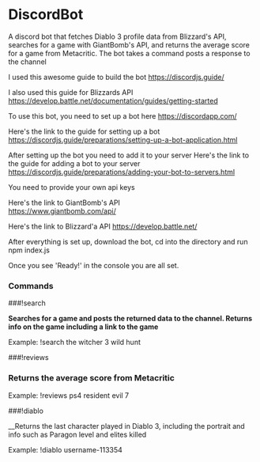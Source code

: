 # DiscordBot
A discord bot that fetches Diablo 3 profile data from Blizzard's API, searches for a game with GiantBomb's API, and returns the average score for a game from Metacritic.
The bot takes a command posts a response to the channel

I used this awesome guide to build the bot 
https://discordjs.guide/

I also used this guide for Blizzards API 
https://develop.battle.net/documentation/guides/getting-started

To use this bot, you need to set up a bot here 
https://discordapp.com/

Here's the link to the guide for setting up a bot
https://discordjs.guide/preparations/setting-up-a-bot-application.html 

After setting up the bot you need to add it to your server 
Here's the link to the guide for adding a bot to your server
https://discordjs.guide/preparations/adding-your-bot-to-servers.html

You need to provide your own api keys

Here's the link to GiantBomb's API  
https://www.giantbomb.com/api/

Here's the link to Blizzard'a API 
https://develop.battle.net/

After everything is set up, download the bot, cd into the directory and run 
npm index.js

Once you see 'Ready!' in the console you are all set.

### Commands 

###!search <game> 

__Searches for a game and posts the returned data to the channel. Returns info on the game including a link to the game__

Example: !search the witcher 3 wild hunt

###!reviews <platform> <game> 

### Returns the average score from Metacritic

Example: !reviews ps4 resident evil 7

###!diablo <Battletag> 

__Returns the last character played in Diablo 3, including the portrait and info such as Paragon level and elites killed

Example:  !diablo username-113354
